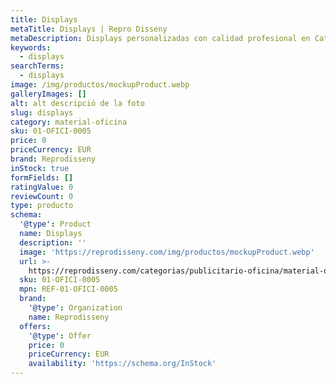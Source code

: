 ```yaml
---
title: Displays
metaTitle: Displays | Repro Disseny
metaDescription: Displays personalizadas con calidad profesional en Cataluña.
keywords:
  - displays
searchTerms:
  - displays
image: /img/productos/mockupProduct.webp
galleryImages: []
alt: alt descripció de la foto
slug: displays
category: material-oficina
sku: 01-OFICI-0005
price: 0
priceCurrency: EUR
brand: Reprodisseny
inStock: true
formFields: []
ratingValue: 0
reviewCount: 0
type: producto
schema:
  '@type': Product
  name: Displays
  description: ''
  image: 'https://reprodisseny.com/img/productos/mockupProduct.webp'
  url: >-
    https://reprodisseny.com/categorias/publicitario-oficina/material-oficina/displays
  sku: 01-OFICI-0005
  mpn: REF-01-OFICI-0005
  brand:
    '@type': Organization
    name: Reprodisseny
  offers:
    '@type': Offer
    price: 0
    priceCurrency: EUR
    availability: 'https://schema.org/InStock'
---
```


